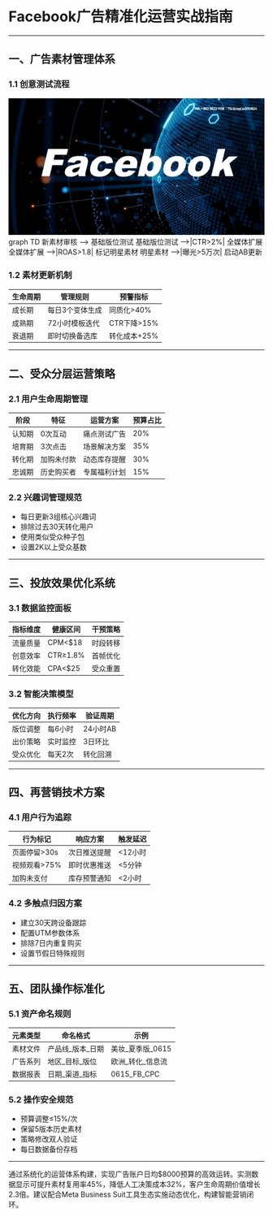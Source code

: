 
# Facebook广告精准化运营实战指南

---

## 一、广告素材管理体系
### 1.1 创意测试流程
![替代文字](e352116f9ed292d0799afb240c2cd7a.jpg)
graph TD
新素材审核 --> 基础版位测试
基础版位测试 -->|CTR>2%| 全媒体扩展
全媒体扩展 -->|ROAS>1.8| 标记明星素材
明星素材 -->|曝光>5万次| 启动AB更新


### 1.2 素材更新机制
| 生命周期 | 管理规则 | 预警指标 |
|----------|----------|----------|
|成长期|每日3个变体生成|同质化>40%|
|成熟期|72小时模板迭代|CTR下降>15%|
|衰退期|即时切换备选库|转化成本+25%|

---

## 二、受众分层运营策略
### 2.1 用户生命周期管理
| 阶段 | 特征 | 运营方案 | 预算占比 |
|------|------|----------|----------|
|认知期|0次互动|痛点测试广告|20%|
|培育期|3次点击|场景解决方案|35%|
|转化期|加购未付款|动态库存提醒|30%|
|忠诚期|历史购买者|专属福利计划|15%|

### 2.2 兴趣词管理规范
- 每日更新3组核心兴趣词
- 排除过去30天转化用户
- 使用类似受众种子包
- 设置2K以上受众基数

---

## 三、投放效果优化系统
### 3.1 数据监控面板
| 指标维度 | 健康区间 | 干预策略 | 
|----------|----------|----------|
|流量质量|CPM<$18|时段转移|
|创意效率|CTR≥1.8%|首帧优化|
|转化效能|CPA<$25|受众重置|

### 3.2 智能决策模型
| 优化方向 | 执行频率 | 验证周期 |
|----------|----------|----------|
|版位调整|每6小时|24小时AB|
|出价策略|实时监控|3日环比|
|受众优化|每天2次|转化回溯|

---

## 四、再营销技术方案
### 4.1 用户行为追踪
| 行为标记 | 响应方案 | 触发延迟 |
|----------|----------|----------|
|页面停留>30s|次日推送提醒|<12小时|
|视频观看>75%|即时优惠推送|<5分钟|
|加购未支付|库存预警通知|<2小时|

### 4.2 多触点归因方案
- 建立30天跨设备跟踪
- 配置UTM参数体系
- 排除7日内重复购买
- 设置节假日特殊规则

---

## 五、团队操作标准化
### 5.1 资产命名规则
| 元素类型 | 命名格式 | 示例 |
|----------|----------|------|
|素材文件|产品线_版本_日期|美妆_夏季版_0615|
|广告系列|地区_目标_版位|欧洲_转化_信息流|
|数据报表|日期_渠道_指标|0615_FB_CPC|

### 5.2 操作安全规范
- 预算调整≤15%/次
- 保留5版本历史素材
- 策略修改双人验证
- 每日数据备份存档

---

通过系统化的运营体系构建，实现广告账户日均$8000预算的高效运转。实测数据显示可提升素材复用率45%，降低人工决策成本32%，客户生命周期价值增长2.3倍。建议配合Meta Business Suit工具生态实施动态优化，构建智能营销闭环。
```
